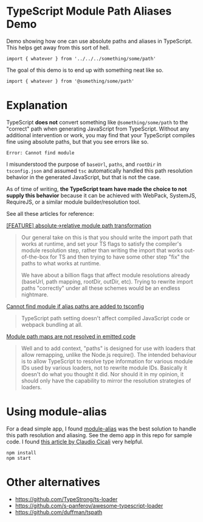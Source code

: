 # TypeScript Module Path Aliases Demo

Demo showing how one can use absolute paths and aliases in TypeScript. This helps get away from this sort of hell.

```
import { whatever } from '../../../something/some/path'
```

The goal of this demo is to end up with something neat like so.

```
import { whatever } from '@something/some/path'
```

# Explanation

TypeScript **does not** convert something like `@something/some/path` to the "correct" path when generating JavaScript from TypeScript. Without any additional intervention or work, you may find that your TypeScript compiles fine using absolute paths, but that you see errors like so.

```
Error: Cannot find module
```

I misunderstood the purpose of `baseUrl`, `paths`, and `rootDir` in `tsconfig.json` and assumed `tsc` automatically handled this path resolution behavior in the generated JavaScript, but that is not the case.

As of time of writing, **the TypeScript team have made the choice to not supply this behavior** because it can be achieved with WebPack, SystemJS, RequireJS, or a similar module builder/resolution tool.

See all these articles for reference:

[[FEATURE] absolute->relative module path transformation](https://github.com/Microsoft/TypeScript/issues/15479)

> Our general take on this is that you should write the import path that works at runtime, and set your TS flags to satisfy the compiler's module resolution step, rather than writing the import that works out-of-the-box for TS and then trying to have some other step "fix" the paths to what works at runtime.
>
> We have about a billion flags that affect module resolutions already (baseUrl, path mapping, rootDir, outDir, etc). Trying to rewrite import paths "correctly" under all these schemes would be an endless nightmare.

[Cannot find module if alias paths are added to tsconfig ](https://github.com/wallabyjs/ngCliWebpackSample/issues/28)

> TypeScript path setting doesn't affect compiled JavaScript code or webpack bundling at all.

[Module path maps are not resolved in emitted code](https://github.com/Microsoft/TypeScript/issues/10866)

> Well and to add context, "paths" is designed for use with loaders that allow remapping, unlike the Node.js require(). The intended behaviour is to allow TypeScript to resolve type information for various module IDs used by various loaders, not to rewrite module IDs. Basically it doesn't do what you thought it did. Nor should it in my opinion, it should only have the capability to mirror the resolution strategies of loaders.

# Using module-alias

For a dead simple app, I found [module-alias](https://github.com/ilearnio/module-alias) was the best solution to handle this path resolution and aliasing. See the demo app in this repo for sample code. I found [this article by Claudio Cicali](https://medium.com/@caludio/how-to-use-module-path-aliases-in-visual-studio-typescript-and-javascript-e7851df8eeaa) very helpful.

```
npm install
npm start
```

# Other alternatives

* https://github.com/TypeStrong/ts-loader
* https://github.com/s-panferov/awesome-typescript-loader
* https://github.com/duffman/tspath
